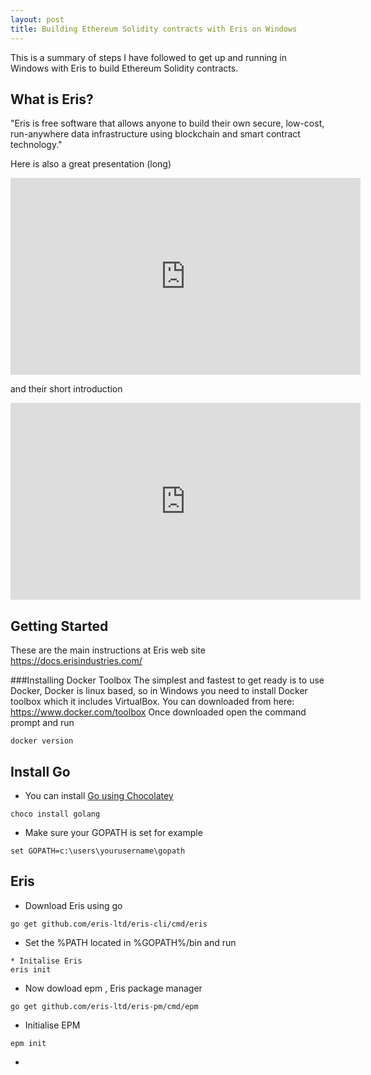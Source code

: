```yaml
---
layout: post
title: Building Ethereum Solidity contracts with Eris on Windows
---
```


This is a summary of steps I have followed to get up and running in Windows with Eris to build Ethereum Solidity contracts.

## What is Eris?
"Eris is free software that allows anyone to build their own secure, low-cost, run-anywhere data infrastructure using blockchain and smart contract technology."

Here is also a great presentation (long)
<iframe width="560" height="315" src="https://www.youtube.com/embed/XB0pHaghPIg" frameborder="0" allowfullscreen></iframe>

and their short introduction

<iframe width="560" height="315" src="https://www.youtube.com/embed/raCexydDa0o" frameborder="0" allowfullscreen></iframe>

## Getting Started
These are the main instructions at Eris web site https://docs.erisindustries.com/

###Installing Docker Toolbox
The simplest and fastest to get ready is to use Docker, Docker is linux based, so in Windows you need to install Docker toolbox which it includes VirtualBox. 
You can downloaded from here: https://www.docker.com/toolbox
Once downloaded open the command prompt and run
```
docker version
````

## Install Go 
* You can install [Go using Chocolatey](https://chocolatey.org/packages?q=go)

```
choco install golang
```

* Make sure your GOPATH is set for example
```
set GOPATH=c:\users\yourusername\gopath
```

## Eris
* Download Eris using go
```
go get github.com/eris-ltd/eris-cli/cmd/eris
```
* Set the %PATH located in %GOPATH%/bin and run
```
* Initalise Eris
eris init
```
* Now dowload epm , Eris package manager
```
go get github.com/eris-ltd/eris-pm/cmd/epm
```
* Initialise EPM
```
epm init
```
* 
